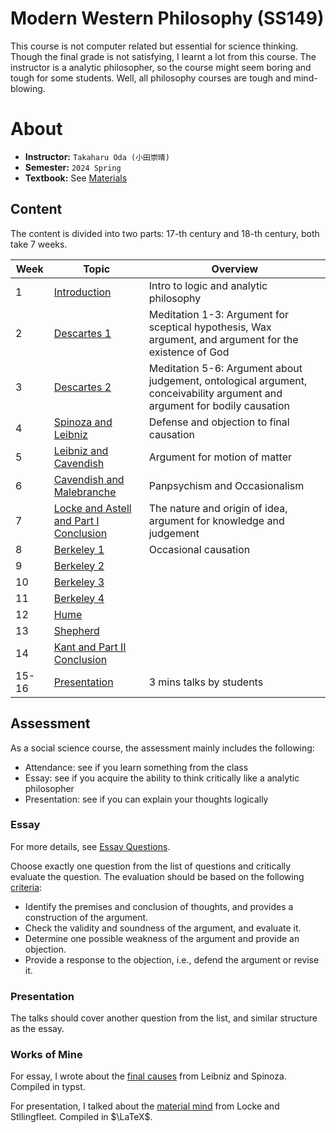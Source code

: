 # Modern Western Philosophy (SS149)

This course is not computer related but essential for science thinking. Though the final grade is not satisfying, I learnt a lot from this course. The instructor is a analytic philosopher, so the course might seem boring and tough for some students. Well, all philosophy courses are tough and mind-blowing.

# About

- **Instructor:** `Takaharu Oda (小田崇晴)`
- **Semester:** `2024 Spring`
- **Textbook:** See [Materials](./Material/)

## Content

The content is divided into two parts: 17-th century and 18-th century, both take 7 weeks.

| Week | Topic | Overview |
| --- | --- | --- |
| 1 | [Introduction](./Material/Week1/) | Intro to logic and analytic philosophy |
| 2 | [Descartes 1](./Material/Week2/) | Meditation 1-3: Argument for sceptical hypothesis, Wax argument, and argument for the existence of God |
| 3 | [Descartes 2](./Material/Week3/) | Meditation 5-6: Argument about judgement, ontological argument, conceivability argument and argument for bodily causation |
| 4 | [Spinoza and Leibniz](./Material/Week4/) | Defense and objection to final causation |
| 5 | [Leibniz and Cavendish](./Material/Week5/) | Argument for motion of matter |
| 6 | [Cavendish and Malebranche](./Material/Week6/) | Panpsychism and Occasionalism |
| 7 | [Locke and Astell and Part I Conclusion](./Material/Week7/) | The nature and origin of idea, argument for knowledge and judgement |
| 8 | [Berkeley 1](./Material/Week8/) | Occasional causation |
| 9 | [Berkeley 2](./Material/Week9/) |  |
| 10 | [Berkeley 3](./Material/Week10/) |  |
| 11 | [Berkeley 4](./Material/Week11/) |  |
| 12 | [Hume](./Material/Week12/) |  |
| 13 | [Shepherd](./Material/Week13/) |  |
| 14 | [Kant and Part II Conclusion](./Material/Week14/) |  |
| 15-16 | [Presentation](./Essay/presentation.pdf) | 3 mins talks by students |

## Assessment

As a social science course, the assessment mainly includes the following:
- Attendance: see if you learn something from the class
- Essay: see if you acquire the ability to think critically like a analytic philosopher
- Presentation: see if you can explain your thoughts logically

### Essay

For more details, see [Essay Questions](./Essay/EssayPresQuestionsEMWP.pdf).

Choose exactly one question from the list of questions and critically evaluate the question. The evaluation should be based on the following [criteria](./Essay/ArgumentAdvice2024.pdf):
- Identify the premises and conclusion of thoughts, and provides a construction of the argument.
- Check the validity and soundness of the argument, and evaluate it.
- Determine one possible weakness of the argument and provide an objection.
- Provide a response to the objection, i.e., defend the argument or revise it.

### Presentation

The talks should cover another question from the list, and similar structure as the essay.

### Works of Mine

For essay, I wrote about the [final causes](./Essay/final_essay_ss149_benchen_12212231.pdf) from Leibniz and Spinoza. Compiled in typst.

For presentation, I talked about the [material mind](./Essay/presentation.pdf) from Locke and Stllingfleet. Compiled in $\LaTeX$.

